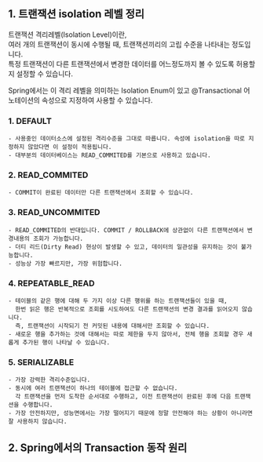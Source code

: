## 1. 트랜잭션 isolation 레벨 정리


트랜잭션 격리레벨(Isolation Level)이란,                   
여러 개의 트랜잭션이 동시에 수행될 때, 트랜잭션끼리의 고립 수준을 나타내는 정도입니다.                       
특정 트랜잭션이 다른 트랜잭션에서 변경한 데이터를 어느정도까지 볼 수 있도록 허용할지 설정할 수 있습니다.                     

Spring에서는 이 격리 레벨을 의미하는 Isolation Enum이 있고 @Transactional 어노테이션의 속성으로 지정하여 사용할 수 있습니다.


### 1. DEFAULT

```
- 사용중인 데이터소스에 설정된 격리수준을 그대로 따릅니다. 속성에 isolation을 따로 지정하지 않았다면 이 설정이 적용됩니다.
- 대부분의 데이터베이스는 READ_COMMITED를 기본으로 사용하고 있습니다.
```

### 2. READ_COMMITED

```
- COMMIT이 완료된 데이터만 다른 트랜잭션에서 조회할 수 있습니다.
```

### 3. READ_UNCOMMITED

```
- READ_COMMITED의 반대입니다. COMMIT / ROLLBACK에 상관없이 다른 트랜잭션에서 변경내용의 조회가 가능합니다.
- 더티 리드(Dirty Read) 현상이 발생할 수 있고, 데이터의 일관성을 유지하는 것이 불가능합니다.
- 성능상 가장 빠르지만, 가장 위험합니다.
```

### 4. REPEATABLE_READ
```
- 테이블의 같은 행에 대해 두 가지 이상 다른 행위를 하는 트랜잭션들이 있을 때,
  한번 읽은 행은 반복적으로 조회를 시도하여도 다른 트랜잭션의 변경 결과를 읽어오지 않습니다.
  즉, 트랜잭션이 시작되기 전 커밋된 내용에 대해서만 조회할 수 있습니다.
- 새로운 행을 추가하는 것에 대해서는 따로 제한을 두지 않아서, 전체 행을 조회할 경우 새롭게 추가된 행이 나타날 수 있습니다.
```

### 5. SERIALIZABLE
```
- 가장 강력한 격리수준입니다.
- 동시에 여러 트랜잭션이 하나의 테이블에 접근할 수 없습니다.
  각 트랜잭션을 먼저 도착한 순서대로 수행하고, 이전 트랜잭션이 완료된 후에 다음 트랜잭션을 수행합니다.
- 가장 안전하지만, 성능면에서는 가장 떨어지기 때문에 정말 안전해야 하는 상황이 아니라면 잘 사용하지 않습니다.
```

## 2. Spring에서의 Transaction 동작 원리


